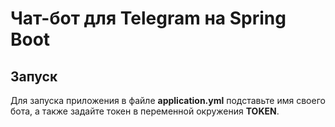 # Чат-бот для Telegram на Spring Boot

## Запуск

Для запуска приложения в файле **application.yml** подставьте имя своего бота, а также задайте токен в переменной окружения **TOKEN**.